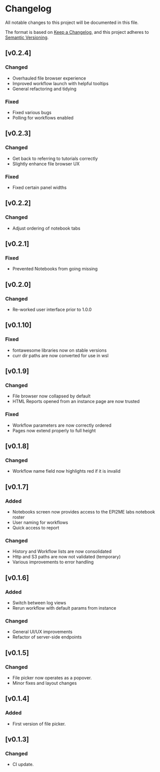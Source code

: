 # Changelog
All notable changes to this project will be documented in this file.

The format is based on [Keep a Changelog](https://keepachangelog.com/en/1.0.0/),
and this project adheres to [Semantic Versioning](https://semver.org/spec/v2.0.0.html).

## [v0.2.4]
### Changed
- Overhauled file browser experience
- Improved workflow launch with helpful tooltips
- General refactoring and tidying
### Fixed
- Fixed various bugs
- Polling for workflows enabled

## [v0.2.3]
### Changed
- Get back to referring to tutorials correctly
- Slightly enhance file browser UX
### Fixed
- Fixed certain panel widths

## [v0.2.2]
### Changed
- Adjust ordering of notebook tabs

## [v0.2.1]
### Fixed
- Prevented Notebooks from going missing

## [v0.2.0]
### Changed
- Re-worked user interface prior to 1.0.0

## [v0.1.10]
### Fixed
- fontawesome libraries now on stable versions
- curr dir paths are now converted for use in wsl

## [v0.1.9]
### Changed
- File browser now collapsed by default
- HTML Reports opened from an instance page are now trusted
### Fixed
- Workflow parameters are now correctly ordered
- Pages now extend properly to full height

## [v0.1.8]
### Changed
- Workflow name field now highlights red if it is invalid

## [v0.1.7]
### Added
- Notebooks screen now provides access to the EPI2ME labs notebook roster
- User naming for workflows
- Quick access to report
### Changed
- History and Workflow lists are now consolidated
- Http and S3 paths are now not validated (temporary)
- Various improvements to error handling

## [v0.1.6]
### Added
- Switch between log views
- Rerun workflow with default params from instance
### Changed
- General UI/UX improvements
- Refactor of server-side endpoints

## [v0.1.5]
### Changed
- File picker now operates as a popover.
- Minor fixes and layout changes

## [v0.1.4]
### Added
- First version of file picker.

## [v0.1.3]
### Changed
- CI update.